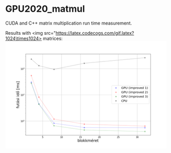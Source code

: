 # GPU2020_matmul

CUDA and C++ matrix multiplication run time measurement.

Results with <img src="https://latex.codecogs.com/gif.latex?1024\times1024>  matrices:
![result](https://github.com/pd0220/GPU2020/blob/main/matmul/t_measure.png?raw=true)
